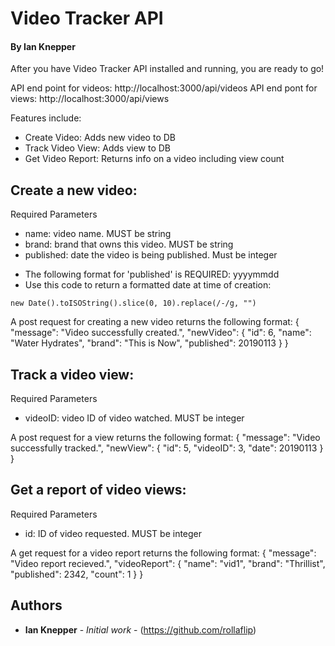 # Video Tracker API

#### By Ian Knepper

After you have Video Tracker API installed and running, you are ready to go!

API end point for videos: http://localhost:3000/api/videos
API end pont for views: http://localhost:3000/api/views

Features include:
- Create Video: Adds new video to DB
- Track Video View: Adds view to DB
- Get Video Report: Returns info on a video including view count

## Create a new video:
Required Parameters
- name: video name. MUST be string
- brand: brand that owns this video. MUST be string
- published: date the video is being published. Must be integer

* The following format for 'published' is REQUIRED: yyyymmdd
* Use this code to return a formatted date at time of creation:
```
new Date().toISOString().slice(0, 10).replace(/-/g, "")
```

A post request for creating a new video returns the following format:
{
    "message": "Video successfully created.",
    "newVideo": {
        "id": 6,
        "name": "Water Hydrates",
        "brand": "This is Now",
        "published": 20190113
    }
}

## Track a video view:
Required Parameters
- videoID: video ID of video watched. MUST be integer

A post request for a view returns the following format:
{
    "message": "Video successfully tracked.",
    "newView": {
        "id": 5,
        "videoID": 3,
        "date": 20190113
    }
}

## Get a report of video views:
Required Parameters
- id: ID of video requested. MUST be integer

A get request for a video report returns the following format:
{
    "message": "Video report recieved.",
    "videoReport": {
        "name": "vid1",
        "brand": "Thrillist",
        "published": 2342,
        "count": 1
    }
}

## Authors
- **Ian Knepper** - _Initial work_ - (https://github.com/rollaflip)
